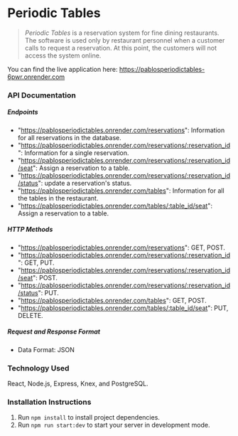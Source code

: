 # Periodic Tables

> _Periodic Tables_ is a reservation system for fine dining restaurants.
> The software is used only by restaurant personnel when a customer calls to request a reservation.
> At this point, the customers will not access the system online.

You can find the live application here: https://pablosperiodictables-6pwr.onrender.com

### API Documentation

##### Endpoints

- "https://pablosperiodictables.onrender.com/reservations": Information for all reservations in the database.
- "https://pablosperiodictables.onrender.com/reservations/:reservation_id": Information for a single reservation.
- "https://pablosperiodictables.onrender.com/reservations/:reservation_id/seat": Assign a reservation to a table.
- "https://pablosperiodictables.onrender.com/reservations/:reservation_id/status": update a reservation's status.
- "https://pablosperiodictables.onrender.com/tables": Information for all the tables in the restaurant.
- "https://pablosperiodictables.onrender.com/tables/:table_id/seat": Assign a reservation to a table.

##### HTTP Methods

- "https://pablosperiodictables.onrender.com/reservations": GET, POST.
- "https://pablosperiodictables.onrender.com/reservations/:reservation_id": GET, PUT.
- "https://pablosperiodictables.onrender.com/reservations/:reservation_id/seat": POST.
- "https://pablosperiodictables.onrender.com/reservations/:reservation_id/status": PUT.
- "https://pablosperiodictables.onrender.com/tables": GET, POST.
- "https://pablosperiodictables.onrender.com/tables/:table_id/seat": PUT, DELETE.

##### Request and Response Format

- Data Format: JSON

### Technology Used

React, Node.js, Express, Knex, and PostgreSQL.

### Installation Instructions

1. Run `npm install` to install project dependencies.
1. Run `npm run start:dev` to start your server in development mode.
